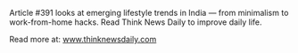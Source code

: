 Article #391 looks at emerging lifestyle trends in India — from minimalism to work-from-home hacks. Read Think News Daily to improve daily life.

Read more at: www.thinknewsdaily.com